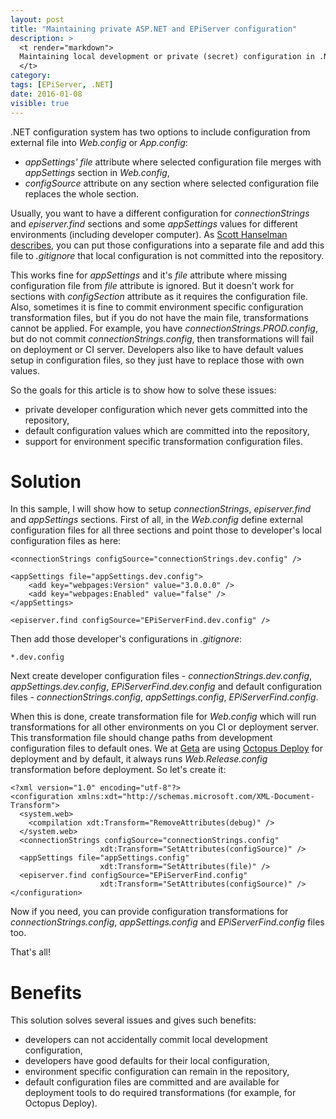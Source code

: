 ```yaml
---
layout: post
title: "Maintaining private ASP.NET and EPiServer configuration"
description: >
  <t render="markdown">
  Maintaining local development or private (secret) configuration in .NET always was hard. There is no single path how to do it. Two days ago Scott Hanselman wrote an article about <a href="http://www.hanselman.com/blog/BestPracticesForPrivateConfigDataAndConnectionStringsInConfigurationInASPNETAndAzure.aspx">best practices for private config data</a>. He describes existing way how to put configuration into an external file (which already existed since <a href="http://stackoverflow.com/a/6940086">.NET 1.1 and 2.0</a> :) ), but there are still some open questions. In this article, I am going to show one way how to solve these configuration issues.
  </t>
category:
tags: [EPiServer, .NET]
date: 2016-01-08
visible: true
---
```


.NET configuration system has two options to include configuration from external file into _Web.config_ or _App.config_:
- _appSettings'_ _file_ attribute where selected configuration file merges with _appSettings_ section in _Web.config_,
- _configSource_ attribute on any section where selected configuration file replaces the whole section.

Usually, you want to have a different configuration for _connectionStrings_ and _episerver.find_ sections and some _appSettings_ values for different environments (including developer computer). As [Scott Hanselman describes](http://stackoverflow.com/a/6940086), you can put those configurations into a separate file and add this file to _.gitignore_ that local configuration is not committed into the repository.

This works fine for _appSettings_ and it's _file_ attribute where missing configuration file from _file_ attribute is ignored. But it doesn't work for sections with _configSection_ attribute as it requires the configuration file. Also, sometimes it is fine to commit environment specific configuration transformation files, but if you do not have the main file, transformations cannot be applied. For example, you have _connectionStrings.PROD.config_, but do not commit _connectionStrings.config_, then transformations will fail on deployment or CI server. Developers also like to have default values setup in configuration files, so they just have to replace those with own values.

So the goals for this article is to show how to solve these issues:
- private developer configuration which never gets committed into the repository,
- default configuration values which are committed into the repository,
- support for environment specific transformation configuration files.

# Solution

In this sample, I will show how to setup _connectionStrings_, _episerver.find_ and _appSettings_ sections. First of all, in the _Web.config_ define external configuration files for all three sections and point those to developer's local configuration files as here:

```
<connectionStrings configSource="connectionStrings.dev.config" />

<appSettings file="appSettings.dev.config">
    <add key="webpages:Version" value="3.0.0.0" />
    <add key="webpages:Enabled" value="false" />
</appSettings>

<episerver.find configSource="EPiServerFind.dev.config" />
```

Then add those developer's configurations in _.gitignore_:

```
*.dev.config
```

Next create developer configuration files - _connectionStrings.dev.config_, _appSettings.dev.config_, _EPiServerFind.dev.config_ and default configuration files - _connectionStrings.config_, _appSettings.config_, _EPiServerFind.config_.

When this is done, create transformation file for _Web.config_ which will run transformations for all other environments on you CI or deployment server. This transformation file should change paths from development configuration files to default ones. We at [Geta](http://geta.no) are using [Octopus Deploy](https://octopus.com/) for deployment and by default, it always runs _Web.Release.config_ transformation before deployment. So let's create it:

```
<?xml version="1.0" encoding="utf-8"?>
<configuration xmlns:xdt="http://schemas.microsoft.com/XML-Document-Transform">
  <system.web>
    <compilation xdt:Transform="RemoveAttributes(debug)" />
  </system.web>
  <connectionStrings configSource="connectionStrings.config"
                    xdt:Transform="SetAttributes(configSource)" />
  <appSettings file="appSettings.config"
                    xdt:Transform="SetAttributes(file)" />
  <episerver.find configSource="EPiServerFind.config"
                    xdt:Transform="SetAttributes(configSource)" />
</configuration>
```

Now if you need, you can provide configuration transformations for _connectionStrings.config_, _appSettings.config_ and _EPiServerFind.config_ files too.

That's all!

# Benefits

This solution solves several issues and gives such benefits:
- developers can not accidentally commit local development configuration,
- developers have good defaults for their local configuration,
- environment specific configuration can remain in the repository,
- default configuration files are committed and are available for deployment tools to do required transformations (for example, for Octopus Deploy).
